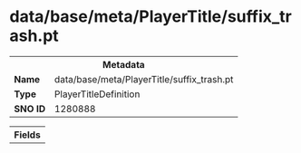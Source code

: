 <h1>data/base/meta/PlayerTitle/suffix_trash.pt</h1><table><tr><th colspan="100%">Metadata</th></tr><tr><td><b>Name</b></td><td>data/base/meta/PlayerTitle/suffix_trash.pt</td></tr><tr><td><b>Type</b></td><td>PlayerTitleDefinition</td></tr><tr><td><b>SNO ID</b></td><td>1280888</td></tr></table>

<table><tr><th colspan="100%">Fields</th></tr></table>

